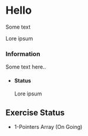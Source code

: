 # Hello
Some text

Lore ipsum
### Information
Some text here..
- #### Status
  Lore ipsum

## Exercise Status
- 1-Pointers Array (On Going) 
